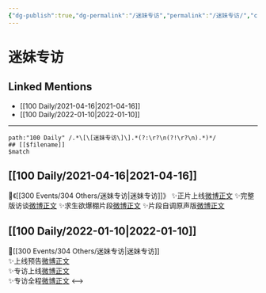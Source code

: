 ```yaml
---
{"dg-publish":true,"dg-permalink":"/迷妹专访","permalink":"/迷妹专访/","created":"2022-12-22T16:41:15.000+08:00","updated":"2023-04-10T17:17:34.000+08:00"}
---
```


# 迷妹专访

## Linked Mentions
- [[100 Daily/2021-04-16\|2021-04-16]]
- [[100 Daily/2022-01-10\|2022-01-10]]


---

```expander
path:"100 Daily" /.*\[\[迷妹专访\]\].*(?:\r?\n(?!\r?\n).*)*/
## [[$filename]]
$match
```
## [[100 Daily/2021-04-16\|2021-04-16]]
🌟《[[300 Events/304 Others/迷妹专访\|迷妹专访]]》
✨正片上线[微博正文](https://m.weibo.cn/6466290670/4626559887738474)
✨完整版访谈[微博正文](https://m.weibo.cn/6466290670/4626562722830790)
✨求生欲爆棚片段[微博正文](https://m.weibo.cn/6466290670/4626568595376897)
✨片段自调原声版[微博正文](https://m.weibo.cn/6466290670/4626581693925552)
## [[100 Daily/2022-01-10\|2022-01-10]]
💫[[300 Events/304 Others/迷妹专访\|迷妹专访]]  
✨上线预告[微博正文](https://m.weibo.cn/6466290670/4724038528926741)  
✨专访上线[微博正文](https://m.weibo.cn/6466290670/4724059860371282)  
✨专访全程[微博正文](https://m.weibo.cn/6466290670/4724079782789427)
<-->